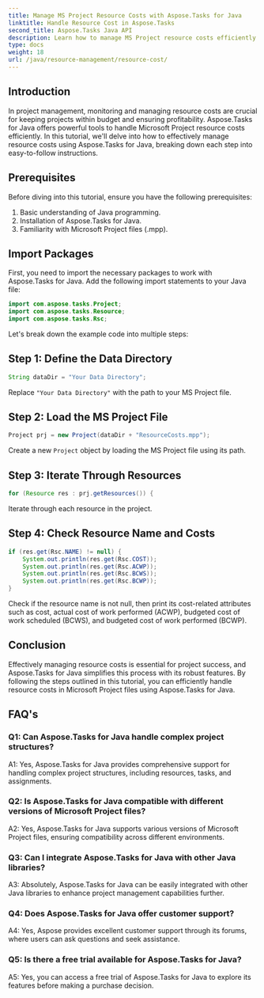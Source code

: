 ```yaml
---
title: Manage MS Project Resource Costs with Aspose.Tasks for Java
linktitle: Handle Resource Cost in Aspose.Tasks
second_title: Aspose.Tasks Java API
description: Learn how to manage MS Project resource costs efficiently with Aspose.Tasks for Java. Follow our step-by-step guide.
type: docs
weight: 18
url: /java/resource-management/resource-cost/
---
```

## Introduction

In project management, monitoring and managing resource costs are crucial for keeping projects within budget and ensuring profitability. Aspose.Tasks for Java offers powerful tools to handle Microsoft Project resource costs efficiently. In this tutorial, we'll delve into how to effectively manage resource costs using Aspose.Tasks for Java, breaking down each step into easy-to-follow instructions.

## Prerequisites

Before diving into this tutorial, ensure you have the following prerequisites:

1. Basic understanding of Java programming.
2. Installation of Aspose.Tasks for Java.
3. Familiarity with Microsoft Project files (.mpp).

## Import Packages

First, you need to import the necessary packages to work with Aspose.Tasks for Java. Add the following import statements to your Java file:

```java
import com.aspose.tasks.Project;
import com.aspose.tasks.Resource;
import com.aspose.tasks.Rsc;
```

Let's break down the example code into multiple steps:

## Step 1: Define the Data Directory

```java
String dataDir = "Your Data Directory";
```

Replace `"Your Data Directory"` with the path to your MS Project file.

## Step 2: Load the MS Project File

```java
Project prj = new Project(dataDir + "ResourceCosts.mpp");
```

Create a new `Project` object by loading the MS Project file using its path.

## Step 3: Iterate Through Resources

```java
for (Resource res : prj.getResources()) {
```

Iterate through each resource in the project.

## Step 4: Check Resource Name and Costs

```java
if (res.get(Rsc.NAME) != null) {
    System.out.println(res.get(Rsc.COST));
    System.out.println(res.get(Rsc.ACWP));
    System.out.println(res.get(Rsc.BCWS));
    System.out.println(res.get(Rsc.BCWP));
}
```

Check if the resource name is not null, then print its cost-related attributes such as cost, actual cost of work performed (ACWP), budgeted cost of work scheduled (BCWS), and budgeted cost of work performed (BCWP).

## Conclusion

Effectively managing resource costs is essential for project success, and Aspose.Tasks for Java simplifies this process with its robust features. By following the steps outlined in this tutorial, you can efficiently handle resource costs in Microsoft Project files using Aspose.Tasks for Java.

## FAQ's

### Q1: Can Aspose.Tasks for Java handle complex project structures?

A1: Yes, Aspose.Tasks for Java provides comprehensive support for handling complex project structures, including resources, tasks, and assignments.

### Q2: Is Aspose.Tasks for Java compatible with different versions of Microsoft Project files?

A2: Yes, Aspose.Tasks for Java supports various versions of Microsoft Project files, ensuring compatibility across different environments.

### Q3: Can I integrate Aspose.Tasks for Java with other Java libraries?

A3: Absolutely, Aspose.Tasks for Java can be easily integrated with other Java libraries to enhance project management capabilities further.

### Q4: Does Aspose.Tasks for Java offer customer support?

A4: Yes, Aspose provides excellent customer support through its forums, where users can ask questions and seek assistance.

### Q5: Is there a free trial available for Aspose.Tasks for Java?

A5: Yes, you can access a free trial of Aspose.Tasks for Java to explore its features before making a purchase decision.
